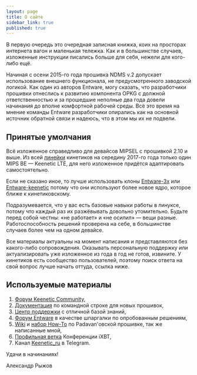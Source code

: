 ```yaml
---
layout: page
title: О сайте
sidebar_link: true
published: true
---
```


<p class="message">
  В первую очередь это очередная записная книжка, коих на просторах интернета вагон и маленькая тележка. Как и в большинстве случаев, изложенные инструкции писались больше для себя, нежели для кого-либо ещё. 
</p>

Начиная с осени 2015-го года прошивка NDMS v.2 допускает использование внешнего функционала, не предусмотренного заводской логикой. Как один из авторов Entware, могу сказать, что разработчики прошивки отнеслись к развитию компонента OPKG с должной ответственностью и за прошедшие неполные два года довели начинания до вполне комфортной рабочей среды. Всё это время на мнение команды Entware разработчики опирались как на основной источник обратной связи и надеюсь, что в этом мы их не подвели. 


## Принятые умолчания

Всё изложенное справедливо для девайсов MIPSEL с прошивкой 2.10 и выше. Из всей [линейки](https://keenetic.net/catalog/keenetic/) кинетиков на середину 2017-го года только один MIPS BE — Keenetic LTE, для него изложенное придётся адаптировать самостоятельно.

Если не сказано иное, то лучше использовать клоны [Entware-3x](http://entware-3x.zyxmon.org/binaries/mipsel/installer/) или [Entware-keenetic](http://pkg.entware-keenetic.ru/binaries/) потому что они используют более новое ядро, которое ближе к кинетиковскому.

Подразумевается, что у вас есть базовые навыки работы в линуксе, потому что каждый раз их разжёвывать  довольно утомительно. Будьте перед собой честны: «не работает» и «не осилил» — вещи разные. Работоспособность решений проверена на себе, в большинстве случаев более чем на одном девайсе.

Все материалы актуальны на момент написания и представляются без какого-либо сопровождения. Оказывать персональную поддержку или актуализировать уже изложенное из года в год не готов, извините. У кинетиков есть сообщество пользователей, поэтому поиск ответа на свой вопрос лучше начать оттуда, ссылка ниже.

## Используемые материалы

1. [Форум Keenetic Community](https://forum.keenetic.net/),
2. [Документация](http://files.keenopt.ru/cli_manual/) по командной строке для новых прошивок,
3. [Центр поддержки](https://help.keenetic.net/hc/ru) с отличной базой знаний, 
4. [Форум Entware](http://forums.zyxmon.org/viewforum.php?f=5) в качестве шпаргалки по опробованным решениям,
5. [Wiki](https://bitbucket.org/padavan/rt-n56u/wiki/browse/RU) и [набор How-To](https://github.com/DontBeAPadavan/) по Padavan'овской прошивке, так же написанные мной,
6. [Профильная ветка](http://forum.ixbt.com/topic.cgi?id=14:64474) Конференции iXBT,
7. Канал [Keenetic_ru](https://t.me/Keenetic_ru) в Telegram.

Удачи в начинаниях!

Александр Рыжов
